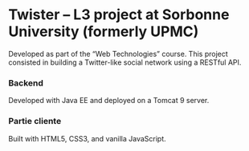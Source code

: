 # Twister – L3 project at Sorbonne University (formerly UPMC)

Developed as part of the “Web Technologies” course. This project consisted in building a Twitter-like social network using a RESTful API.

### Backend

Developed with Java EE and deployed on a Tomcat 9 server.

### Partie cliente

Built with HTML5, CSS3, and vanilla JavaScript.




